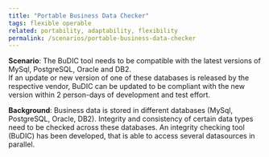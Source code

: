 ```yaml
---
title: "Portable Business Data Checker"
tags: flexible operable
related: portability, adaptability, flexibility 
permalink: /scenarios/portable-business-data-checker
---
```


<div class="quality-requirement" markdown="1">

**Scenario**: The BuDIC tool needs to be compatible with the latest versions of MySql, PostgreSQL, Oracle and DB2.<br>
If an update or new version of one of these databases is released by the respective vendor, BuDIC can be updated to be compliant with the new version within 2 person-days of development and test effort.

**Background**: Business data is stored in different databases (MySql, PostgreSQL, Oracle, DB2).
Integrity and consistency of certain data types need to be checked across these databases.
An integrity checking tool (BuDIC) has been developed, that is able to access several datasources in parallel.

</div><br>







